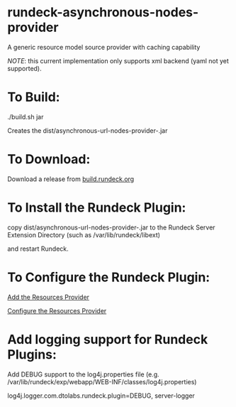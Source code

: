 rundeck-asynchronous-nodes-provider
========================

A generic resource model source provider with caching capability

*NOTE*:  this current implementation only supports xml backend (yaml not yet supported).

To Build:
=====

./build.sh jar

Creates the  dist/asynchronous-url-nodes-provider-<VERSION>.jar 

To Download:
=====

Download a release from [build.rundeck.org](http://build.rundeck.org/view/plugins/job/rundeck-asynchronous-nodes-provider-master/lastSuccessfulBuild/artifact/dist/)

To Install the Rundeck Plugin:
=====


copy dist/asynchronous-url-nodes-provider-<VERSION>.jar to the Rundeck Server Extension Directory (such as /var/lib/rundeck/libext)

and restart Rundeck.

To Configure the Rundeck Plugin:
=====

[Add the Resources Provider](https://github.com/connaryscott/rundeck-asynchronous-nodes-provider/blob/master/doc/addAsynchronousResourcesProvider.jpg)

[Configure the Resources Provider](https://github.com/connaryscott/rundeck-asynchronous-nodes-provider/blob/master/doc/asynchronousResourcesProvider.jpg)


Add logging support for Rundeck Plugins:
=====

Add DEBUG support to the log4j.properties file (e.g. /var/lib/rundeck/exp/webapp/WEB-INF/classes/log4j.properties)

log4j.logger.com.dtolabs.rundeck.plugin=DEBUG, server-logger
